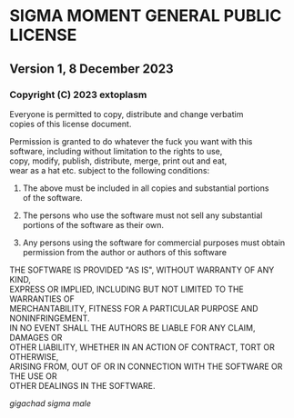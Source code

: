 # SIGMA MOMENT GENERAL PUBLIC LICENSE
## Version 1, 8 December 2023
### Copyright (C) 2023 extoplasm

Everyone is permitted to copy, distribute and change verbatim \
copies of this license document.

Permission is granted to do whatever the fuck you want with this\
software, including without limitation to the rights to use, \
copy, modify, publish, distribute, merge, print out and eat, \
wear as a hat etc. subject to the following conditions:

1. The above must be included in all copies and substantial portions\
of the software.

2. The persons who use the software must not sell any substantial\
portions of the software as their own. 

3. Any persons using the software for commercial purposes must obtain\
permission from the author or authors of this software

THE SOFTWARE IS PROVIDED "AS IS", WITHOUT WARRANTY OF ANY KIND,\
EXPRESS OR IMPLIED, INCLUDING BUT NOT LIMITED TO THE WARRANTIES OF\
MERCHANTABILITY, FITNESS FOR A PARTICULAR PURPOSE AND NONINFRINGEMENT.\
IN NO EVENT SHALL THE AUTHORS BE LIABLE FOR ANY CLAIM, DAMAGES OR\
OTHER LIABILITY, WHETHER IN AN ACTION OF CONTRACT, TORT OR OTHERWISE,\
ARISING FROM, OUT OF OR IN CONNECTION WITH THE SOFTWARE OR THE USE OR\
OTHER DEALINGS IN THE SOFTWARE.

*gigachad sigma male*
